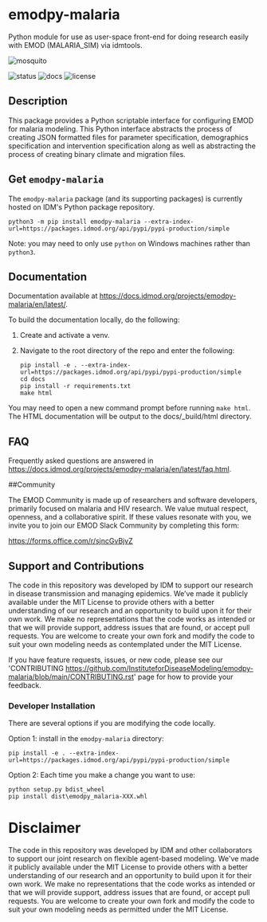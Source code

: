 # emodpy-malaria

Python module for use as user-space front-end for doing research easily with EMOD (MALARIA_SIM) via idmtools.

![mosquito](media/jorussell-mosquito.png)

![status](https://github.com/clorton/emodpy-malaria-singlebranch/workflows/Rebuild%20Malaria%20Docs/badge.svg) ![docs](https://readthedocs.org/projects/emodpy-malaria/badge/?version=latest) ![license](https://img.shields.io/badge/License-MIT-brightgreen.svg)

## Description

This package provides a Python scriptable interface for configuring EMOD for malaria modeling. This Python interface abstracts the process of creating JSON formatted files for parameter specification, demographics specification and intervention specification along as well as abstracting the process of creating binary climate and migration files.

## Get `emodpy-malaria`

The `emodpy-malaria` package (and its supporting packages) is currently hosted on IDM's Python package repository.

```shell
python3 -m pip install emodpy-malaria --extra-index-url=https://packages.idmod.org/api/pypi/pypi-production/simple
```

Note: you may need to only use `python` on Windows machines rather than `python3`.

## Documentation

Documentation available at https://docs.idmod.org/projects/emodpy-malaria/en/latest/.

To build the documentation locally, do the following:

1. Create and activate a venv.
2. Navigate to the root directory of the repo and enter the following:

    ```
    pip install -e . --extra-index-url=https://packages.idmod.org/api/pypi/pypi-production/simple
    cd docs
    pip install -r requirements.txt
    make html
    ```
You may need to open a new command prompt before running `make html`. The HTML 
documentation will be output to the docs/_build/html directory. 

## FAQ

Frequently asked questions are answered in https://docs.idmod.org/projects/emodpy-malaria/en/latest/faq.html.

##Community

The EMOD Community is made up of researchers and software developers, primarily focused on malaria and HIV research.
We value mutual respect, openness, and a collaborative spirit. If these values resonate with you, 
we invite you to join our EMOD Slack Community by completing this form:

https://forms.office.com/r/sjncGvBjvZ


## Support and Contributions

The code in this repository was developed by IDM to support our research in disease
transmission and managing epidemics. We’ve made it publicly available under the MIT
License to provide others with a better understanding of our research and an opportunity
to build upon it for their own work. We make no representations that the code works as
intended or that we will provide support, address issues that are found, or accept pull
requests. You are welcome to create your own fork and modify the code to suit your own
modeling needs as contemplated under the MIT License.

If you have feature requests, issues, or new code, please see our
'CONTRIBUTING <https://github.com/InstituteforDiseaseModeling/emodpy-malaria/blob/main/CONTRIBUTING.rst>' page
for how to provide your feedback.

### Developer Installation
There are several options if you are modifying the code locally.

Option 1:
install in the `emodpy-malaria` directory:
```
pip install -e . --extra-index-url=https://packages.idmod.org/api/pypi/pypi-production/simple
```

Option 2:
Each time you make a change you want to use:
```
python setup.py bdist_wheel
pip install dist\emodpy_malaria-XXX.whl 
```

# Disclaimer

The code in this repository was developed by IDM and other collaborators to support our joint research on flexible agent-based modeling.
 We've made it publicly available under the MIT License to provide others with a better understanding of our research and an opportunity to build upon it for 
 their own work. We make no representations that the code works as intended or that we will provide support, address issues that are found, or accept pull requests.
 You are welcome to create your own fork and modify the code to suit your own modeling needs as permitted under the MIT License.

